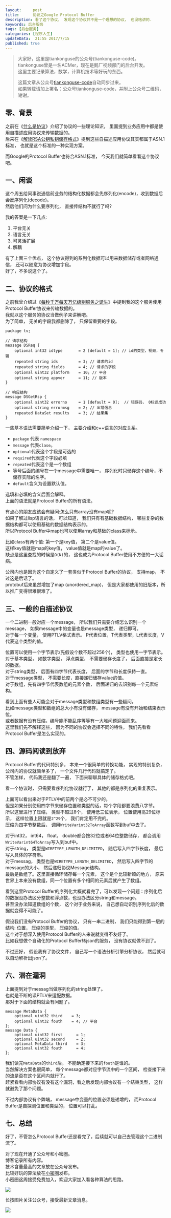 ```yaml
---  
layout:     post  
title:      协议之Google Protocol Buffer
description: 看了这个协议， 发现这个协议并不是一个理想的协议， 也没啥讲的.  
keywords: 后台服务  
tags: [后台服务]  
categories: [程序人生]  
updateData:  21:55 2017/7/15
published: true  
---  
```

  
  
>   
> 大家好，这里是tiankonguse的公众号(tiankonguse-code)。    
> tiankonguse曾是一名ACMer，现在是鹅厂视频部门的后台开发。    
> 这里主要记录算法，数学，计算机技术等好玩的东西。   
>      
> 这篇文章从公众号[tiankonguse-code](http://mp.weixin.qq.com/s/vN7Ubq5tMYw9_Yv0fj6-8w)自动同步过来。    
> 如果转载请加上署名：公众号tiankonguse-code，并附上公众号二维码，谢谢。    
>    
  
  
## 零、背景

之前在《[什么是协议](https://mp.weixin.qq.com/s/kjuZuB6l80e49rP_cJEr_g)》介绍了协议的一些理论知识， 里面提到业务应用中都是使用自描述应用协议来传输数据的。   
后来在《[解读RSA公钥私钥储存格式](http://mp.weixin.qq.com/s/GL8KS7KO7YifXjtd6G9XwQ)》提到这些自描述应用协议其实都属于ASN.1标准， 也就是这个标准的一种实现方案。   


而Google的Protocol Buffer也符合ASN.1标准， 今天我们就简单看看这个协议吧。  


## 一、闲谈

这个周五给同事说通信前业务的结构化数据都会先序列化(encode)，收到数据后会反序列化(decode)。  
然后他们问为什么要序列化， 直接传结构不就行了吗?   

我的答案是一下几点:  

1. 平台无关  
2. 语言无关   
3. 可灵活扩展   
4. 解耦  


有了上面三个优点， 这个协议得到的系列化数据可以用来数据储存或者网络通信， 还可以随意为协议增加字段。  
好了，不多说这个了。   


## 二、协议的格式

之前我曾介绍过《[每秒千万每天万亿级别服务之诞生](http://mp.weixin.qq.com/s/6taVob0DFx7K5QK-l4nmxQ)》中提到我的这个服务使用Protocol Buffer协议来传输数据的。  
我就以这个服务的协议当做例子来讲解吧。  
为了简单， 无关的字段我都删除了， 只保留重要的字段。  


```
package tv;

// 请求结构
message DSReq {
    optional int32 idtype       = 2 [default = 1]; // id的类型，视频，专辑
    repeated string ids         = 3; // 请求的id
    repeated string fields      = 4; // 请求的字段
    optional uint32 platform    = 10; // 平台
    optional string appver      = 11; // 版本
}

// 响应结构
message DSGetRsp {
    optional sint32 errorno     = 1 [default = 0];  // 错误码， 0标识成功
    optional string errormsg    = 2; // 出错信息
    repeated DataSet results    = 3; // 结果集
}
```


一些基本语法需要简单介绍一下， 主要介绍和c++语言的对应关系。  


* `package` 代表 `namespace`    
* `message` 代表`clase`。    
* `optional`代表这个字段是可选的    
* `required`代表这个字段必填    
* `repeated`代表这个是一个数组   
* 等号后面的编号在一个message中需要唯一， 序列化时只储存这个编号，不储存实际的名字。  
* `default`含义为设置默认值。  


选填和必填的含义后面会解释。  
上面的语法就是Protocol Buffer的所有语法。  


有点心的朋友应该会有疑问:怎么只有array没有map呢?  
如果了解过lisp语言的话， 可以知道， 我们只有有基础数据结构， 哪些复杂的数据结构都可以使用基础的数据结构表示的。  
所以Protocol Buffer中map也可以使用array和基础的class来标示。  


比如class有两个值: 第一个是key值， 第二个是value值。  
这样key值就是map的key值， value值就是map的value了。  
缺点是这里查找的时候是`O(N)`的， 这也成为Protocol Buffer使用不方便的一大诟病。  


公司内也是因为这个自定义了一套类似于Protocol Buffer的协议， 支持map， 不过这是后话了。  
protobuf后来虽然增加了map (unordered_map)， 但是大家都使用的旧版本，所以推广变得很难很难了。  


## 三、一般的自描述协议

一个二进制一般对应一个message， 所以我们只需要介绍怎么识别一个message， 如果message中的变量也是message类型， 递归即可。  
对于每一个变量， 使用PTLV格式表示。 P代表位置，T代表类型，L代表长度，V代表这个类型的值。  


位置可以使用一个字节表示(先假设个数不超过256个)， 类型也使用一字节表示。  
对于基本类型， 如数字类型， 浮点类型， 不需要储存长度了， 后面直接是定长的数据。  
对于string类型， 后面有四字节代表长度， 后面的字节和长度保持一直。  
对于message类型， 不需要长度，直接递归储存value的值。  
对于数组，先有四字节代表数组的元素个数， 后面递归的去识别每一个元素结构。  


看到上面有些人可能会对于message类型和数组类型有一些疑问。  
比如message类型和数组的总大小有没有储存， message有没有开始和结束表示位。  
或者数据有没有压缩，编号能不能乱序等等有一大堆问题迎面而来。  
这里我们先不解释这些， 因为不同的协议会选择不同的特性， 我们先看看Protocol Buffer是怎么实现的。  



## 四、源码阅读到放弃

Protocol Buffer的代码特别多， 本来一个很简单的转换功能， 实现的特别复杂， 公司内的协议就简单多了， 一个文件几行代码就搞定了。  
不管怎样， 代码我还是翻了一遍， 下面来聊聊具体的储存格式吧。  


看一个协议时， 只需要看序列化协议就行了， 其他的都是序列化的重复表示。  



上面可以看出来对于PTLV中的前两个是必不可少的。  
但是如果分别使用四字节来储存位置和类型的话，每个字段都要浪费八字节。  
所以这里进行了压缩， 类型不超过8个， 使用低三位表示， 位置使用高29位标示， 这样位置上限就是`2^29`个， 我们肯定用不完的。  
压缩为四字节整数后， 调用`WriteVarint32ToArray`函数写到buf中去了。  


对于int32， int64， float， double都会按32位或者64位整数储存， 都会调用`WriteVarint64ToArray`写入到buf中。  
对于string， 类型是`WIRETYPE_LENGTH_DELIMITED`， 随后写入四字节长度， 最后写入具体的字符串。  
对于messag， 类型也是`WIRETYPE_LENGTH_DELIMITED`， 然后写入四字节的message的大小， 然后递归协议Message结构。  
最后是数组了。这里直接循环储存每一个元素， 这个是个比较新颖的地方， 原来世界上本来没有数组，同一个位置有多个相同的元素后就产生了数组。  


看到这里Protocol Buffer的序列化大概就看完了，可以发现一个问题：序列化后的数据没办法区分整数和浮点数，也没办法区分string和message。  
甚至没办法知道数组的个数， 这个对于业务来说， 自己想自动识别序列化后的数据就变得不可能了。  


假设我们没有Protocol Buffer的协议， 只有一串二进制， 我们只能得到第一层的结构: 位置， 压缩的类型， 压缩的值。  
这个对于想深入使用Protocol Buffer的人来说就变得不友好了。  
比如我想做个自动化的Protocol Buffer转json的服务， 没有协议就做不到了。  


不过还好， 假设我有了协议文件， 自己写一个语法分析引擎分析协议， 然后就可以自动解析出json了。  


## 六、潜在漏洞

上面提到对于messag当做序列化的string处理了。  
也就是不断的读PTLV来适配数据。  
那对于下面的结构就会有问题了。  


```
message MetaData {
    optional uint32 third    = 3; 
    optional uint32 fouth    = 4; // 平台
};
message Data {
    optional uint32 first      = 1;
    optional uint32 second     = 2;
    optional MetaData third    = 3;
    optional uint32 fouth      = 4;
};
```

我们读完`MetaData`的`third`后， 不能确定接下来的`fouth`是谁的。  
当然解决方案也很简单， 每个message都对应字节流中的一个区间， 检查接下来的流是否在这个区间内就行了。  
赶紧看看内部协议有没有这个漏洞，看之后发现内部协议有一个结束类型， 这样就避免了那个问题。  

不过内部协议有个弊端， message中变量的位置必须是递增的， 而Protocol Buffer是自探测位置和类型的， 位置可以打乱。  


## 七、总结


好了，不管怎么Protocol Buffer还是看完了，后续就可以自己去管理这个二进制流了。  



对了现在开通了公众号和小密圈。  
博客记录所有内容。  
技术含量最高的文章放在公众号发布。  
比较好玩的算法放在[小密圈](https://wx.xiaomiquan.com/mweb/views/joingroup/join_group.html?group_id=281548515451&secret=r0krqw9fw0at24vxjxo1uo4k0h4lfe47&extra=d67ce0c25ec91252b3af846a10154c9e9d4cb50c763fee178acd68cd2c2e09ee)发布。  
小密圈这周接受免费加入，欢迎大家加入看各种算法的思路。  

![](//res.tiankonguse.com/images/suanfa_xiaomiquan.jpg)  
  
  
长按图片关注公众号，接受最新文章消息。   
  
![](//res.tiankonguse.com/images/weixin-50cm.jpg)  
  
  
  